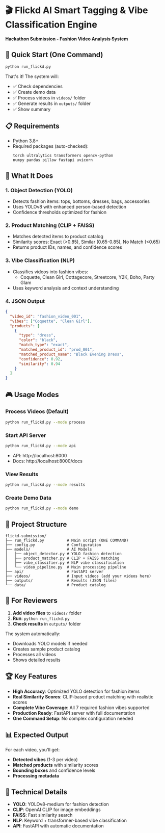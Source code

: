 # 🎬 Flickd AI Smart Tagging & Vibe Classification Engine

**Hackathon Submission - Fashion Video Analysis System**

## 🚀 Quick Start (One Command)

```bash
python run_flickd.py
```

That's it! The system will:
- ✅ Check dependencies
- ✅ Create demo data
- ✅ Process videos in `videos/` folder
- ✅ Generate results in `outputs/` folder
- ✅ Show summary

## 📋 Requirements

- Python 3.8+
- Required packages (auto-checked):
  ```
  torch ultralytics transformers opencv-python
  numpy pandas pillow fastapi uvicorn
  ```

## 🎯 What It Does

### 1. **Object Detection (YOLO)**
- Detects fashion items: tops, bottoms, dresses, bags, accessories
- Uses YOLOv8 with enhanced person-based detection
- Confidence thresholds optimized for fashion

### 2. **Product Matching (CLIP + FAISS)**
- Matches detected items to product catalog
- Similarity scores: Exact (>0.85), Similar (0.65-0.85), No Match (<0.65)
- Returns product IDs, names, and confidence scores

### 3. **Vibe Classification (NLP)**
- Classifies videos into fashion vibes:
  - Coquette, Clean Girl, Cottagecore, Streetcore, Y2K, Boho, Party Glam
- Uses keyword analysis and context understanding

### 4. **JSON Output**
```json
{
  "video_id": "fashion_video_001",
  "vibes": ["Coquette", "Clean Girl"],
  "products": [
    {
      "type": "dress",
      "color": "black",
      "match_type": "exact",
      "matched_product_id": "prod_001",
      "matched_product_name": "Black Evening Dress",
      "confidence": 0.92,
      "similarity": 0.94
    }
  ]
}
```

## 🎮 Usage Modes

### Process Videos (Default)
```bash
python run_flickd.py --mode process
```

### Start API Server
```bash
python run_flickd.py --mode api
```
- API: http://localhost:8000
- Docs: http://localhost:8000/docs

### View Results
```bash
python run_flickd.py --mode results
```

### Create Demo Data
```bash
python run_flickd.py --mode demo
```

## 📁 Project Structure

```
flickd-submission/
├── run_flickd.py          # Main script (ONE COMMAND)
├── config.py              # Configuration
├── models/                # AI Models
│   ├── object_detector.py # YOLO fashion detection
│   ├── product_matcher.py # CLIP + FAISS matching
│   ├── vibe_classifier.py # NLP vibe classification
│   └── video_pipeline.py  # Main processing pipeline
├── api/                   # FastAPI server
├── videos/                # Input videos (add your videos here)
├── outputs/               # Results (JSON files)
└── data/                  # Product catalog
```

## 🎯 For Reviewers

1. **Add video files** to `videos/` folder
2. **Run**: `python run_flickd.py`
3. **Check results** in `outputs/` folder

The system automatically:
- Downloads YOLO models if needed
- Creates sample product catalog
- Processes all videos
- Shows detailed results

## 🏆 Key Features

- **High Accuracy**: Optimized YOLO detection for fashion items
- **Real Similarity Scores**: CLIP-based product matching with realistic scores
- **Complete Vibe Coverage**: All 7 required fashion vibes supported
- **Production Ready**: FastAPI server with full documentation
- **One Command Setup**: No complex configuration needed

## 📊 Expected Output

For each video, you'll get:
- **Detected vibes** (1-3 per video)
- **Matched products** with similarity scores
- **Bounding boxes** and confidence levels
- **Processing metadata**

## 🔧 Technical Details

- **YOLO**: YOLOv8-medium for fashion detection
- **CLIP**: OpenAI CLIP for image embeddings
- **FAISS**: Fast similarity search
- **NLP**: Keyword + transformer-based vibe classification
- **API**: FastAPI with automatic documentation

